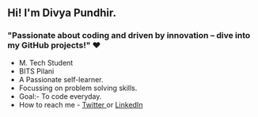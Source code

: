 <h2> Hi! I'm Divya Pundhir.</h2>
<h3>"Passionate about coding and driven by innovation – dive into my GitHub projects!" ❤️</h3>

- M. Tech Student
- BITS Pilani
- A Passionate self-learner.
- Focussing on problem solving skills.
- Goal:- To code everyday.
- How to reach me - <a href="https://twitter.com/divyapundhir21"> Twitter </a> or <a href="https://www.linkedin.com/in/divyapundhir/"> LinkedIn </a>

